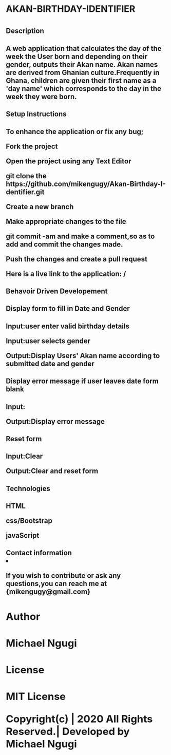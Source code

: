 <h1>AKAN-BIRTHDAY-IDENTIFIER<h1>

<h2>Description<h2>
<p>A web application that calculates the day of the week the User born and depending on their gender, outputs their Akan name.
Akan names are derived from Ghanian culture.Frequently in Ghana, children are given their first name as a 'day name' which corresponds to the day in the week they were born.<p>

<h2>Setup Instructions<h2>
<p>To enhance the application or fix any bug;<p>
<p>Fork the project<p>
<p>Open the project using any Text Editor<p>
<p>git clone the https://github.com/mikengugy/Akan-Birthday-I-dentifier.git<p>
<p>Create a new branch<p>
<p>Make appropriate changes to the file<p>
<p>git commit -am and make a comment,so as to add and commit the changes made.<p>
<p>Push the changes and create a pull request<p>


<p>Here is a live link to the application: /<p>

<h2>Behavoir Driven Developement<h2>
<h2>Display form to fill in Date and Gender<h2>
<p>Input:user enter valid birthday details<p>
<p>Input:user selects gender<p>
<p>Output:Display Users' Akan name according to submitted date and gender<p>

<h2>Display error message if user leaves date form blank<h2>
<p>Input:  <p>
<p>Output:Display error message<p>
<h2>Reset form<h2>
<p>Input:Clear<p>
<p>Output:Clear and reset form<p>

<h2>Technologies<h2>
<p>HTML<p>
<p>css/Bootstrap<p>
<p>javaScript<p>

<h2>Contact information<li>
<p>If you wish to contribute or ask any questions,you can reach me at {mikengugy@gmail.com}<p>

<h2>Author<h2>
<p>Michael Ngugi<p>

<h2>License<h2>
<p>MIT License<p>
<p>Copyright(c) | 2020 All Rights Reserved.| Developed by Michael Ngugi<p>